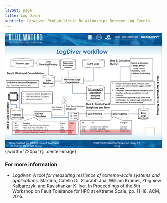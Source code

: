 ```yaml
---
layout: page
title: Log Diver
subtitle: Discover Probabilistic Relationships Between Log Events
---
```


![LogDiver Workflow](../resources/figs/LogDiverWorkflow.png){:width="720px"}{: .center-image}

### For more information ###
* *Logdiver: A tool for measuring resilience of extreme-scale systems and applications*. Martino, Catello Di, Saurabh Jha, William Kramer, Zbigniew Kalbarczyk, and Ravishankar K. Iyer. In Proceedings of the 5th Workshop on Fault Tolerance for HPC at eXtreme Scale, pp. 11-18. ACM, 2015.
